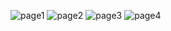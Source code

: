 ![page1](https://user-images.githubusercontent.com/1154569/132450718-54a4d8a9-a41b-4ecc-a39d-c83fef439a92.png)
![page2](https://user-images.githubusercontent.com/1154569/132450723-6989cef3-809d-407b-88d5-57a5c5a0d5b3.png)
![page3](https://user-images.githubusercontent.com/1154569/132450725-0de6f7cb-ab07-4699-bac2-67bcf47c086f.png)
![page4](https://user-images.githubusercontent.com/1154569/132450727-6ce984e3-06c6-482f-ab0f-fe49f533789f.png)

